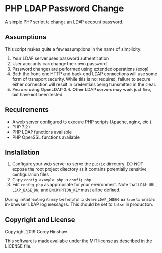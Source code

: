 PHP LDAP Password Change
========================

A simple PHP script to change an LDAP account password.

Assumptions
-----------

This script makes quite a few assumptions in the name of simplicity:

  1. Your LDAP server uses password authentication
  2. User accounts can change their own password
  3. Password changes are performed using extended operations (exop)
  4. Both the front-end HTTP and back-end LDAP connections will use some form of
     transport security. While this is not required, failure to secure either
     connection will result in credentials being transmitted in the clear.
  5. You are using OpenLDAP 2.4. Other LDAP servers may work just fine, but have
     not been tested.

Requirements
------------

  * A web server configured to execute PHP scripts (Apache, nginx, etc.)
  * PHP 7.2+
  * PHP LDAP functions available
  * PHP OpenSSL functions available

Installation
------------

  1. Configure your web server to serve the `public` directory. DO NOT expose
     the root project directory as it contains potentially sensitive
     configuration files.
  2. Copy `config.example.php` to `config.php`
  3. Edit `config.php` as appropriate for your environment. Note that
     `LDAP_URL`, `LDAP_BASE_DN`, and `ENCRYPTION_KEY` must all be defined.

During initial testing it may be helpful to deine `LDAP_DEBUG` as `true` to
enable in-browser LDAP log messages. This should be set to `false` in
production.

Copyright and License
---------------------

Copyright 2019 Corey Hinshaw

This software is made available under the MIT license as described in the
LICENSE file.
